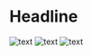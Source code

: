 # Headline

![text](doc/image.jpg)
![text](http://example.com/image.jpg)
![text](https://example.com/image.jpg)
